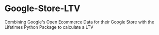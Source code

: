 # Google-Store-LTV
Combining Google's Open Ecommerce Data for their Google Store with the Lifetimes Python Package to calculate a LTV
